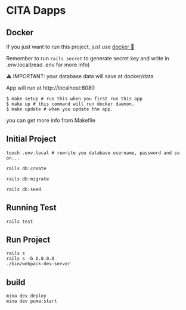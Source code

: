 # CITA Dapps

## Docker

If you just want to run this project, just use [docker 🐳](https://docs.docker.com/install)

Remember to run `rails secret` to generate secret key and write in .env.local(read .env for more info)

⚠️ IMPORTANT: your database data will save at docker/data

App will run at http://localhost:8080

```shell
$ make setup # run this when you first run this app
$ make up # this command will run docker daemon.
$ make update # when you update the app.
```

you can get more info from Makefile

## Initial Project

```shell
touch .env.local # rewrite you database username, password and so on...

rails db:create

rails db:migrate

rails db:seed
```

## Running Test

```shell
rails test
```

## Run Project

```shell
rails s
rails s -b 0.0.0.0
./bin/webpack-dev-server
```

## build

```shell
mina dev deploy
mina dev puma:start
```

